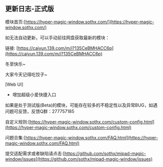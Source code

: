 ## 更新日志-正式版

模块首页:[https://hyper-magic-window.sothx.com/](https://hyper-magic-window.sothx.com/)

如无法自动更新，可以手动前往网盘获取最新的模块：

链接: [https://caiyun.139.com/m/i?135CeBMHACC6p](https://caiyun.139.com/m/i?135CeBMHACC6p)

<!-- [模块主体]

 - 修复小米平板6在MIUI14专版会卡第一屏的问题 -->

<!-- [应用布局优化]

- 在平板设备默认禁用哔哩哔哩的应用布局优化，以解决OS2下内存泄露的问题。 -->

冬至快乐~

大家今天记得吃饺子~

[Web UI]

- 增加超级小爱快捷入口


如果是处于测试版(Beta)的模块，可能存在较多的不稳定性以及异常BUG，如遇问题可反馈，反馈Q群：277757185

自定义规则:[https://hyper-magic-window.sothx.com/custom-config.html](https://hyper-magic-window.sothx.com/custom-config.html)

问题合集:[https://hyper-magic-window.sothx.com/FAQ.html](https://hyper-magic-window.sothx.com/FAQ.html)

提交适配需求或者缺陷请点击:[https://github.com/sothx/mipad-magic-window/issues](https://github.com/sothx/mipad-magic-window/issues)
